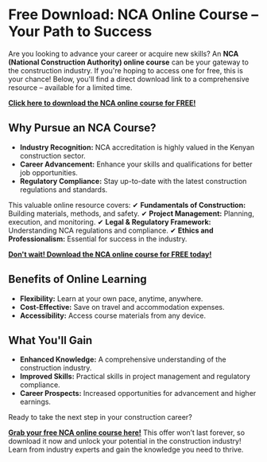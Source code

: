 # Free Download: NCA Online Course – Your Path to Success

Are you looking to advance your career or acquire new skills? An **NCA (National Construction Authority) online course** can be your gateway to the construction industry. If you're hoping to access one for free, this is your chance! Below, you'll find a direct download link to a comprehensive resource – available for a limited time.

[**Click here to download the NCA online course for FREE!**](https://udemywork.com/nca-online-course)

## Why Pursue an NCA Course?

- **Industry Recognition:** NCA accreditation is highly valued in the Kenyan construction sector.
- **Career Advancement:** Enhance your skills and qualifications for better job opportunities.
- **Regulatory Compliance:** Stay up-to-date with the latest construction regulations and standards.

This valuable online resource covers:
✔ **Fundamentals of Construction:** Building materials, methods, and safety.
✔ **Project Management:** Planning, execution, and monitoring.
✔ **Legal & Regulatory Framework:** Understanding NCA regulations and compliance.
✔ **Ethics and Professionalism:** Essential for success in the industry.

[**Don't wait! Download the NCA online course for FREE today!**](https://udemywork.com/nca-online-course)

## Benefits of Online Learning

- **Flexibility:** Learn at your own pace, anytime, anywhere.
- **Cost-Effective:** Save on travel and accommodation expenses.
- **Accessibility:** Access course materials from any device.

## What You'll Gain

* **Enhanced Knowledge:** A comprehensive understanding of the construction industry.
* **Improved Skills:** Practical skills in project management and regulatory compliance.
* **Career Prospects:** Increased opportunities for advancement and higher earnings.

Ready to take the next step in your construction career?

[**Grab your free NCA online course here!**](https://udemywork.com/nca-online-course) This offer won’t last forever, so download it now and unlock your potential in the construction industry! Learn from industry experts and gain the knowledge you need to thrive.
